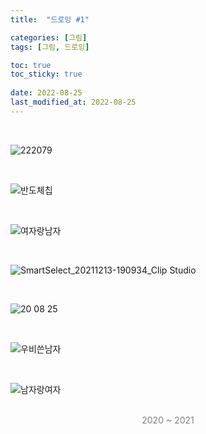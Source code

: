 ```yaml
---
title:  "드로잉 #1"

categories: [그림]
tags: [그림, 드로잉]

toc: true
toc_sticky: true
 
date: 2022-08-25
last_modified_at: 2022-08-25
---
```


<br>

![222079](https://user-images.githubusercontent.com/96360829/222445193-076da704-0c50-4a33-aae5-50017f443d38.png)

<br>

![반도체칩](https://user-images.githubusercontent.com/96360829/232403335-d99b9684-a7d1-493d-91e1-0575ad6b43c9.png)

<br>

![여자랑남자](https://user-images.githubusercontent.com/96360829/232403239-4467ba24-a27c-4350-a7e1-0fe44844b3ef.png)

<br>

![SmartSelect_20211213-190934_Clip Studio](https://user-images.githubusercontent.com/96360829/222079667-2bb605f8-b68c-400b-8d70-5fc369898bd9.jpg)

<br>

![20 08 25](https://user-images.githubusercontent.com/96360829/186610285-476d0ac9-8a18-496a-a740-c32b17ee4fa8.png)

<br>

![우비쓴남자](https://user-images.githubusercontent.com/96360829/232403165-82cac160-b768-48ec-8697-8d2f23343c66.png)

<br>

![남자랑여자](https://user-images.githubusercontent.com/96360829/232403811-4f0e234c-b163-48f9-b88c-c0aa6ea5a9c3.png)

<br>

<div style="color:grey"><center>2020 ~ 2021</center></div>